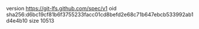 version https://git-lfs.github.com/spec/v1
oid sha256:d6bc19cf81b6f3755233facc01cd8befd2e68c71b647ebcb533992ab1d4e4b10
size 10513
